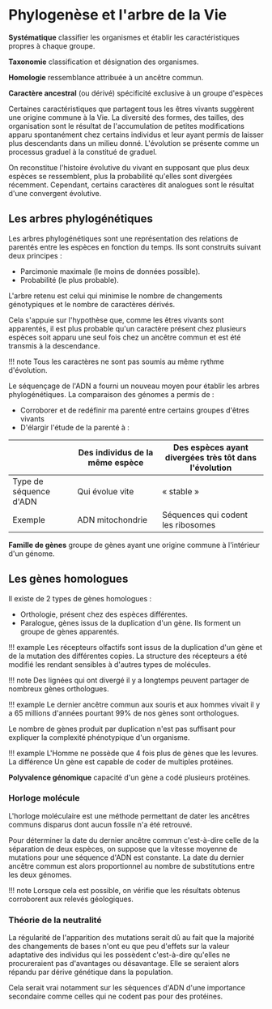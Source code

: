 # Phylogenèse et l'arbre de la Vie

__Systématique__ classifier les organismes et établir les caractéristiques propres à chaque groupe.

__Taxonomie__ classification et désignation des organismes.

__Homologie__ ressemblance attribuée à un ancêtre commun.

__Caractère ancestral__ (ou dérivé) spécificité exclusive à un groupe d'espèces

Certaines caractéristiques que partagent tous les êtres vivants suggèrent une origine commune à la Vie. La diversité des formes, des tailles, des organisation sont le résultat de l'accumulation de petites modifications apparu spontanément chez certains individus et leur ayant permis de laisser plus descendants dans un milieu donné. L'évolution se présente comme un processus graduel à la constitué de graduel.

On reconstitue l'histoire évolutive du vivant en supposant que plus deux espèces se ressemblent, plus la probabilité qu'elles sont divergées récemment. Cependant, certains caractères dit analogues sont le résultat d'une convergent évolutive.

## Les arbres phylogénétiques

Les arbres phylogénétiques sont une représentation des relations de parentés entre les espèces en fonction du temps. Ils sont construits suivant deux principes :

* Parcimonie maximale (le moins de données possible).
* Probabilité (le plus probable).

L'arbre retenu est celui qui minimise le nombre de changements génotypiques et le nombre de caractères dérivés.

Cela s'appuie sur l'hypothèse que, comme les êtres vivants sont apparentés, il est plus probable qu'un caractère présent chez plusieurs espèces soit apparu une seul fois chez un ancêtre commun et est été transmis à la descendance.

!!! note
    Tous les caractères ne sont pas soumis au même rythme d'évolution.

Le séquençage de l'ADN a fourni un nouveau moyen pour établir les arbres phylogénétiques. La comparaison des génomes a permis de :

* Corroborer et de redéfinir ma parenté entre certains groupes d'êtres vivants
* D'élargir l'étude de la parenté à :

|                        | Des individus de la même espèce | Des espèces ayant divergées très tôt dans l'évolution |
|--------------------|---------------------|-------------------------------|
| Type de séquence d'ADN | Qui évolue vite                 | « stable »                                            |
| Exemple                | ADN mitochondrie                | Séquences qui codent les ribosomes                    |

__Famille de gènes__ groupe de gènes ayant une origine commune à l'intérieur
d'un génome.

## Les gènes homologues

Il existe de 2 types de gènes homologues :

* Orthologie, présent chez des espèces différentes.
* Paralogue, gènes issus de la duplication d'un gène. Ils forment un groupe de gènes apparentés.

!!! example
    Les récepteurs olfactifs sont issus de la duplication d'un gène et de la mutation des différentes copies. La structure des récepteurs a été modifié les rendant sensibles à d'autres types de molécules.

!!! note
    Des lignées qui ont divergé il y a longtemps peuvent partager de nombreux gènes orthologues.

!!! example
    Le dernier ancêtre commun aux souris et aux hommes vivait il y a 65 millions d'années pourtant 99% de nos gènes sont orthologues.

Le nombre de gènes produit par duplication n'est pas suffisant pour expliquer la complexité phénotypique d'un organisme.

!!! example
    L'Homme ne possède que 4 fois plus de gènes que les levures. La différence Un gène est capable de coder de multiples protéines.

__Polyvalence génomique__ capacité d'un gène a codé plusieurs protéines.

### Horloge molécule

L'horloge moléculaire est une méthode permettant de dater les ancêtres communs disparus dont aucun fossile n'a été retrouvé.

Pour déterminer la date du dernier ancêtre commun c'est-à-dire celle de la séparation de deux espèces, on suppose que la vitesse moyenne de mutations pour une séquence d'ADN est constante. La date du dernier ancêtre commun est alors proportionnel au nombre de substitutions entre les deux génomes.

!!! note
    Lorsque cela est possible, on vérifie que les résultats obtenus corroborent aux relevés géologiques.

### Théorie de la neutralité 

La régularité de l'apparition des mutations serait dû au fait que la majorité des changements de bases n'ont eu que peu d'effets sur la valeur adaptative des individus qui les possèdent c'est-à-dire qu'elles ne procureraient pas d'avantages ou désavantage. Elle se seraient alors répandu par dérive génétique dans la population.

Cela serait vrai notamment sur les séquences d'ADN d'une importance secondaire comme celles qui ne codent pas pour des protéines.